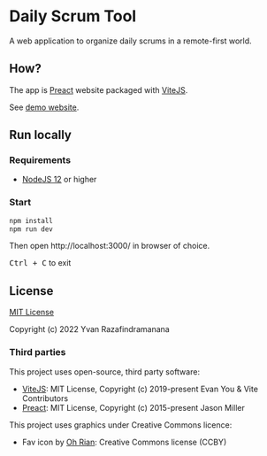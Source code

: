 # Daily Scrum Tool

A web application to organize daily scrums in a remote-first world.

## How?

The app is [Preact](https://preactjs.com/) website packaged with [ViteJS](https://vitejs.dev/).

See [demo website](https://melee.azureedge.net/).

## Run locally

### Requirements

- [NodeJS 12](https://nodejs.org/en/download/) or higher

### Start

```bash
npm install
npm run dev
```

Then open http://localhost:3000/ in browser of choice.

<kbd>Ctrl + C</kbd> to exit

## License

[MIT License](https://choosealicense.com/licenses/mit/)

Copyright (c) 2022 Yvan Razafindramanana

### Third parties

This project uses open-source, third party software:

- [ViteJS](https://github.com/vitejs/vite): MIT License, Copyright (c) 2019-present Evan You & Vite Contributors
- [Preact](https://preactjs.com/): MIT License, Copyright (c) 2015-present Jason Miller

This project uses graphics under Creative Commons licence:

- Fav icon by [Oh Rian](https://thenounproject.com/ohrianid/): Creative Commons license  (CCBY)
